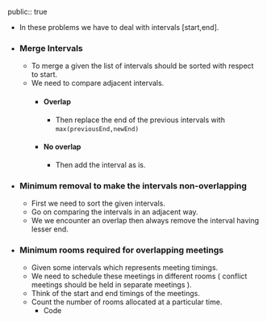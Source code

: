 public:: true

- In these problems we have to deal with intervals [start,end].
- ### Merge Intervals
	- To merge a given the list of intervals should be sorted with respect to start.
	- We need to compare adjacent intervals.
		- #### Overlap
			- Then replace the end of the previous intervals with `max(previousEnd,newEnd)`
		- #### No overlap
			- Then add the interval as is.
- ### Minimum removal to make the intervals non-overlapping
	- First we need to sort the given intervals.
	- Go on comparing the intervals in an adjacent way.
	- We we encounter an overlap then always remove the interval having lesser end.
- ### Minimum rooms required for overlapping meetings
	- Given some intervals which represents meeting timings.
	- We need to schedule these meetings in different rooms ( conflict meetings should be held in separate meetings ).
	- Think of the start and end timings of the meetings.
	- Count the number of rooms allocated at a particular time.
		- Code
		  ```
		  ```